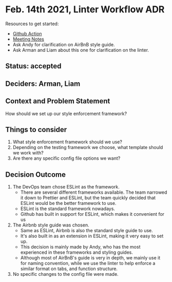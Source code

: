 # Feb. 14th 2021, Linter Workflow ADR

Resources to get started:

- [Github Action](https://github.com/DonaldWolfson/cse110-w21-group29/blob/main/.github/workflows/lint.yml)
- [Meeting Notes](https://github.com/DonaldWolfson/cse110-w21-group29/blob/main/admin/meetings/020421-dev.md)
- Ask Andy for clarification on AirBnB style guide.
- Ask Arman and Liam about this one for clarification on the linter.

## Status: accepted

## Deciders: Arman, Liam

## Context and Problem Statement

How should we set up our style enforcement framework?

## Things to consider

1. What style enforcement framework should we use?
2. Depending on the testing framework we choose, what template should we work with?
3. Are there any specific config file options we want?

## Decision Outcome

1. The DevOps team chose ESLint as the framework.
    - There are several different frameworks available. The team narrowed it down to Prettier and ESLint, but the team quickly decided that ESLint would be the better framework to use.
    - ESLint is the standard framework nowadays.
    - Github has built in support for ESLint, which makes it convenient for us
2. The Airbnb style guide was chosen.
    - Same as ESLint, Airbnb is also the standard style guide to use.
    - It's also built in as an extension in ESLint, making it very easy to set up.
    - This decision is mainly made by Andy, who has the most experienced in these frameworks and styling guides.
    - Although most of AirBnB's guide is very in depth, we mainly use it for naming convention, while we use the linter to help enforce a similar format on tabs, and function structure.
3. No specific changes to the config file were made.
